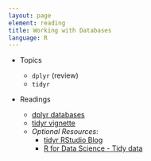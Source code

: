 ```yaml
---
layout: page
element: reading
title: Working with Databases
language: R
---
```


* Topics

  * `dplyr` (review)
  * `tidyr`

* Readings

  * [dplyr databases](https://cran.rstudio.com/web/packages/dplyr/vignettes/databases.html)
  * [tidyr vignette](https://cran.r-project.org/web/packages/tidyr/vignettes/tidy-data.html)  
  * *Optional Resources*:  
    * [tidyr RStudio Blog](https://blog.rstudio.org/2014/07/22/introducing-tidyr/)
    * [R for Data Science - Tidy data](http://r4ds.had.co.nz/tidy-data.html)
